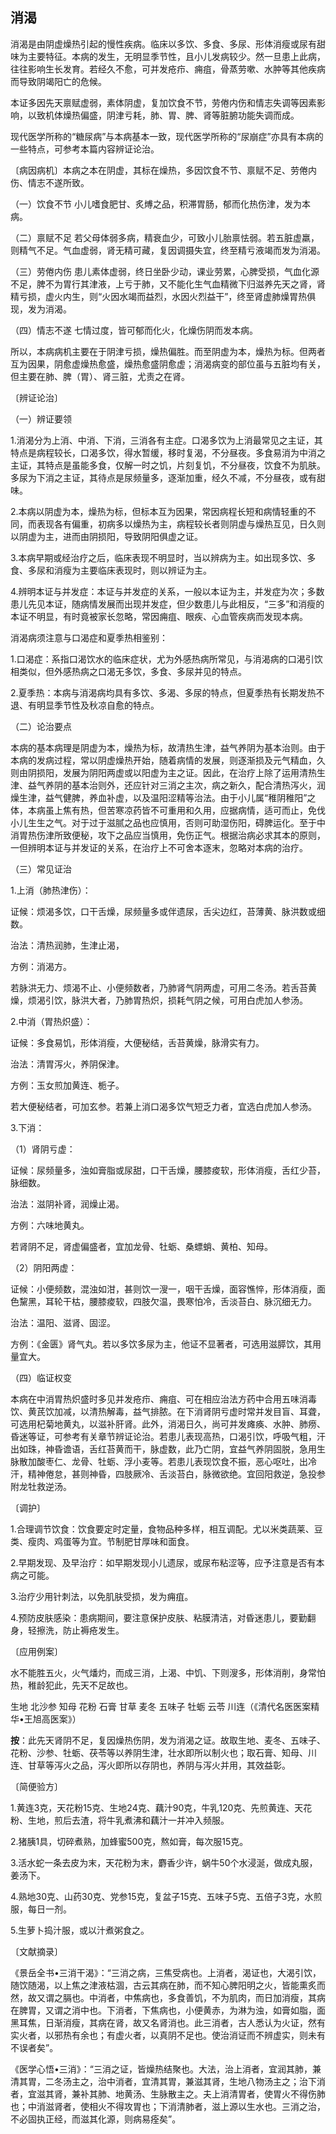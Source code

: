 ## 消渴

消渴是由阴虚燥热引起的慢性疾病。临床以多饮、多食、多尿、形体消瘦或尿有甜味为主要特征。本病的发生，无明显季节性，且小儿发病较少。然一旦患上此病，往往影响生长发育。若经久不愈，可并发疮疖、痈疽，骨蒸劳嗽、水肿等其他疾病而导致阴竭阳亡的危候。

本证多因先天禀赋虚弱，素体阴虚，复加饮食不节，劳倦内伤和情志失调等因素影响，以致机体燥热偏盛，阴津亏耗，肺、胃、脾、肾等脏腑功能失调而成。

现代医学所称的“糖尿病”与本病基本一致，现代医学所称的“尿崩症”亦具有本病的一些特点，可参考本篇内容辨证论治。

〔病因病机〕本病之本在阴虚，其标在燥热，多因饮食不节、禀赋不足、劳倦内伤、情志不遂所致。

（一）饮食不节  小儿嗜食肥甘、炙煿之品，积滞胃肠，郁而化热伤津，发为本病。

（二）禀赋不足  若父母体弱多病，精衰血少，可致小儿胎禀怯弱。若五脏虚羸，则精气不足。气血虚弱，肾无精可藏，复因调摄失宜，终至精亏液竭而发为消渴。

（三）劳倦内伤  患儿素体虚弱，终日坐卧少动，课业劳累，心脾受损，气血化源不足，脾不为胃行其津液，上亏于肺，又不能化生气血精微下归滋养先天之肾，肾精亏损，虚火内生，则“火因水竭而益烈，水因火烈益干”，终至肾虚肺燥胃热俱现，发为消渴。

（四）情志不遂  七情过度，皆可郁而化火，化燥伤阴而发本病。

所以，本病病机主要在于阴津亏损，燥热偏胜。而至阴虚为本，燥热为标。但两者互为因果，阴愈虚燥热愈盛，燥热愈盛阴愈虚；消渴病变的部位虽与五脏均有关，但主要在肺、脾（胃）、肾三脏，尤责之在肾。

〔辨证论治〕

（一）辨证要领

1.消渴分为上消、中消、下消，三消各有主症。口渴多饮为上消最常见之主证，其特点是病程较长，口渴多饮，得水暂缓，移时复渴，不分昼夜。多食易消为中消之主证，其特点是虽能多食，仅解一时之饥，片刻复饥，不分昼夜，饮食不为肌肤。多尿为下消之主证，其待点是尿频量多，逐渐加重，经久不减，不分昼夜，或有甜味。

2.本病以阴虚为本，燥热为标，但标本互为因果，常因病程长短和病情轻重的不同，而表现各有偏重，初病多以燥热为主，病程较长者则阴虚与燥热互见，日久则以阴虚为主，进而由阴损阳，导致阴阳俱虚之证。

3.本病早期或经治疗之后，临床表现不明显时，当以辨病为主。如出现多饮、多食、多尿和消瘦为主要临床表现时，则以辨证为主。

4.辨明本证与并发症：本证与并发症的关系，一般以本证为主，并发症为次；多数患儿先见本证，随病情发展而出现并发症，但少数患儿与此相反，“三多”和消瘦的本证不明显，有时竟被家长忽略，常因痈疽、眼疾、心血管疾病而发现本病。

消渴病须注意与口渴症和夏季热相鉴别：

1.口渴症：系指口渴饮水的临床症状，尤为外感热病所常见，与消渴病的口渴引饮相类似，但外感热病之口渴无多饮，多食、多尿并见的特点。

2.夏季热：本病与消渴病均具有多饮、多渴、多尿的特点，但夏季热有长期发热不退、有明显季节性及秋凉自愈的特点。

（二）论治要点

本病的基本病理是阴虚为本，燥热为标，故清热生津，益气养阴为基本治则。由于本病的发病过程，常以阴虚燥热开始，随着病情的发展，则逐渐损及元气精血，久则由阴损阳，发展为阴阳两虚或以阳虚为主之证。因此，在治疗上除了运用清热生津、益气养阴的基本治则外，还应针对三消之主次，病之新久，配合清热泻火，润燥生津，益气健脾，养血补虚，以及温阳涩精等治法。由于小儿属“稚阴稚阳”之体，本病虽上焦有热，但苦寒凉药皆不可重用和久用，应据病情，适可而止，免伐小儿生生之气。对于过于滋腻之品也应慎用，否则可助湿伤阳，碍脾运化。至于中消胃热伤津所致便秘，攻下之品应当慎用，免伤正气。根据治病必求其本的原则，一但辨明本证与并发证的关系，在治疗上不可舍本逐末，忽略对本病的治疗。

（三）常见证治

1.上消（肺热津伤）：

证候：烦渴多饮，口干舌燥，尿频量多或伴遗尿，舌尖边红，苔薄黄、脉洪数或细数。

治法：清热润肺，生津止渴，

方例：消渴方。

若脉洪无力、烦渴不止、小便频数者，乃肺肾气阴两虚，可用二冬汤。若舌苔黄燥，烦渴引饮，脉洪大者，乃肺胃热炽，损耗气阴之候，可用白虎加人参汤。

2.中消（胃热炽盛）：

证候：多食易饥，形体消瘦，大便秘结，舌苔黄燥，脉滑实有力。

治法：清胃泻火，养阴保津。

方例：玉女煎加黄连、栀子。

若大便秘结者，可加玄参。若兼上消口渴多饮气短乏力者，宜选白虎加人参汤。

3.下消：

（1）肾阴亏虚：

证候：尿频量多，浊如膏脂或尿甜，口干舌燥，腰膝痠软，形体消瘦，舌红少苔，脉细数。

治法：滋阴补肾，润燥止渴。

方例：六味地黄丸。

若肾阴不足，肾虚偏盛者，宜加龙骨、牡蛎、桑螵蛸、黄柏、知母。

（2）阴阳两虚：

证候：小便频数，混浊如泔，甚则饮一溲一，咽干舌燥，面容憔悴，形体消瘦，面色黧黑，耳轮干枯，腰膝痠软，四肢欠温，畏寒怕冷，舌淡苔白、脉沉细无力。

治法：温阳、滋肾、固涩。

方例：《金匮》肾气丸。若以多饮多尿为主，他证不显著者，可选用滋膵饮，其用量宜大。

（四）临证权变

本病在中消胃热炽盛时多见并发疮疖、痈疽、可在相应治法方药中合用五味消毒饮、黄芪饮加减，以清热解毒，益气排脓。在下消肾阴亏虚时常并发目盲、耳聋，可选用杞菊地黄丸，以滋补肝肾。此外，消渴日久，尚可并发瘫痪、水肿、肺痨、昏迷等证，可参考有关章节辨证论治。若患儿表现高热，口渴引饮，呼吸气粗，汗出如珠，神昏谵语，舌红苔黄而干，脉虚数，此乃亡阴，宜益气养阴固脱，急用生脉散加酸枣仁、龙骨、牡蛎、浮小麦等。若患儿表现饮食不振，恶心呕吐，出冷汗，精神倦怠，甚则神昏，四肢厥冷、舌淡苔白，脉微欲绝。宜回阳救逆，急投参附龙牡救逆汤。

〔调护〕

1.合理调节饮食：饮食要定时定量，食物品种多样，相互调配。尤以米类蔬莱、豆类、瘦肉、鸡蛋等为宜。节制肥甘厚味和面食。

2.早期发现、及早治疗：如早期发现小儿遗尿，或尿布粘涩等，应予注意是否有本病之可能。

3.治疗少用针刺法，以免肌肤受损，发为痈疽。

4.预防皮肤感染：患病期间，要注意保护皮肤、粘膜清洁，对昏迷患儿，要勤翻身，轻擦洗，防止褥疮发生。

〔应用例案〕

水不能胜五火，火气燔灼，而成三消，上渴、中饥、下则溲多，形体消削，身常怕热，稚龄犯此，先天不足故也。

生地  北沙参  知母  花粉  石膏  甘草  麦冬  五味子  牡蛎 云苓  川连（《清代名医医案精华•王旭高医案》）

**按**：此先天肾阴不足，复因燥热伤阴，发为消渴之证。故取生地、麦冬、五味子、花粉、沙参、牡蛎、茯苓等以养阴生津，壮水即所以制火也；取石膏、知母、川连、甘草等泻火之品，泻火即所以存阴也，养阴与泻火并用，其效益彰。

〔简便验方〕

1.黄连3克，天花粉15克、生地24克、藕汁90克，牛乳120克、先煎黄连、天花粉、生地，煎后去渣，将牛乳煮沸和藕汁一并冲入频服。

2.猪胰1具，切碎煮熟，加蜂蜜500克，熬如膏，每次服15克。

3.活水蛇一条去皮为末，天花粉为末，麝香少许，蜗牛50个水浸涎，做成丸服，姜汤下。

4.熟地30克、山药30克、党参15克，复盆子15克、五味子5克、五倍子3克，水煎服，每日一剂。

5.生萝卜捣汁服，或以汁煮粥食之。

〔文献摘录〕

《景岳全书•三消干渴》：“三消之病，三焦受病也。上消者，渴证也，大渴引饮，随饮随渴，以上焦之津液枯涸，古云其病在肺，而不知心脾阳明之火，皆能熏炙而然，故又谓之膈也。中消者，中焦病也，多食善饥，不为肌肉，而日加消瘦，其病在脾胃，又谓之消中也。下消者，下焦病也，小便黄赤，为淋为浊，如膏如脂，面黑耳焦，日渐消瘦，其病在肾，故又名肾消也。此三消者，古人悉认为火证，然有实火者，以邪热有余也；有虚火者，以真阴不足也。使治消证而不辨虚实，则未有不误者矣”。

《医学心悟•三消》：“三消之证，皆燥热结聚也。大法，治上消者，宜润其肺，兼清其胃，二冬汤主之，治中消者，宜清其胃，兼滋其肾，生地八物汤主之；治下消者，宜滋其肾，兼补其肺、地黄汤、生脉散主之。夫上消清胃者，使胃火不得伤肺也；中消滋肾者，使相火不得攻胃也；下消清肺者，滋上源以生水也。三消之治，不必固执正经，而滋其化源，则病易痊矣”。
